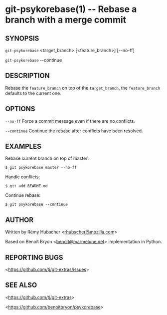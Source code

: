 git-psykorebase(1) -- Rebase a branch with a merge commit
=========================================================

## SYNOPSIS

`git-psykorebase` &lt;target_branch&gt; [&lt;feature_branch&gt;] [--no-ff]

`git-psykorebase` --continue

## DESCRIPTION

Rebase the `feature_branch` on top of the `target_branch`, the
`feature_branch` defaults to the current one.

## OPTIONS

  `--no-ff` Force a commit message even if there are no conflicts.

  `--continue` Continue the rebase after conflicts have been resolved.

## EXAMPLES

  Rebase current branch on top of master:

    $ git psykorebase master --no-ff

  Handle conflicts:

    $ git add README.md

  Continue rebase:

    $ git psykorebase --continue

## AUTHOR

Written by Rémy Hubscher &lt;<rhubscher@mozilla.com>&gt;

Based on Benoît Bryon &lt;<benoit@marmelune.net>&gt; implementation in
Python.

## REPORTING BUGS

&lt;<https://github.com/tj/git-extras/issues>&gt;

## SEE ALSO

&lt;<https://github.com/tj/git-extras>&gt;

&lt;<https://github.com/benoitbryon/psykorebase>&gt;
